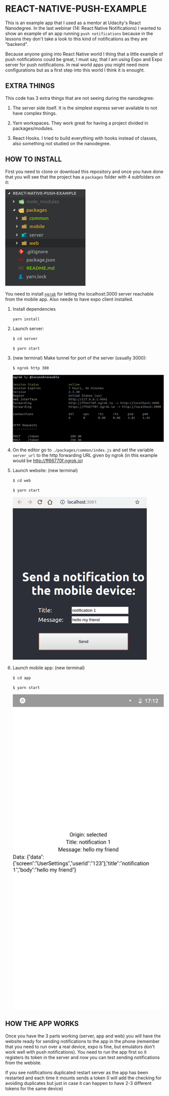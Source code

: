 # REACT-NATIVE-PUSH-EXAMPLE

This is an example app that I used as a mentor at Udacity's React Nanodegree. In the last webinar (14: React Native Notifications)
I wanted to show an example of an app running `push notifications` because in the lessons they don't take a look to this kind of
notifications as they are "backend".

Because anyone going into React Native world I thing that a little example of push notifications could be great, I must say, that
I am using Expo and Expo server for push notifications. In real world apps you might need more configurations but as a first step
into this world I think it is enought.

## EXTRA THINGS

This code has 3 extra things that are not seeing during the nanodegree:

1. The server side itself. It is the simplest express server available to not have complex things.

2. Yarn workspaces. They work great for having a project divided in packages/modules.

3. React Hooks. I tried to build everything with hooks instead of classes, also something not studied on the nanodegree.

## HOW TO INSTALL

First you need to clone or download this repository and once you have done that you will see that the project has a `packages` folder
with 4 subfolders on it:

![folder structure](./doc/folders.png)

You need to install [`ngrok`](https://ngrok.com/) for letting the localhost:3000 server reachable from the mobile app. Also neede to have expo client installed.

1. Install dependencies

   `yarn install`

2. Launch server:

   `$ cd server`

   `$ yarn start`

3. (new terminal) Make tunnel for port of the server (usually 3000):

   `$ ngrok http 300`

   ![ngrok picture](./doc/ngrok.png)

4. On the editor go to `./packages/common/index.js` and set the variable `server_url` to the http forwarding URL given by ngrok (in this example would be http://ff66770f.ngrok.io)

5. Launch website: (new terminal)

   `$ cd web`

   `$ yarn start`

   ![website app example](./doc/website.png)

6. Launch mobile app: (new terminal)

   `$ cd app`

   `$ yarn start`

   ![App example](./doc/app.jpg)

## HOW THE APP WORKS

Once you have the 3 parts working (server, app and web) you will have the website ready for sending notifications to the app in the phone (remember that you need to run over a real device, expo is fine, but emulators don't work well with push notifications). You need to run the app first so it registers its token in the server and now you can test sending notifications from the webiste.

If you see notifications duplicated restart server as the app has been restarted and each time it mounts sends a token (I will add the checking for avoiding duplicates but just in case it can happen to have 2-3 different tokens for the same device)
